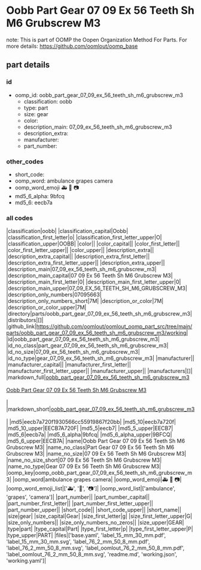 # Oobb Part Gear 07 09 Ex 56 Teeth Sh M6 Grubscrew M3  

note: This is part of OOMP the Oopen Organization Method For Parts. For more details: https://github.com/oomlout/oomp_base

##  part details





### id
* oomp_id: oobb_part_gear_07_09_ex_56_teeth_sh_m6_grubscrew_m3
  * classification: oobb
  * type: part
  * size: gear
  * color: 
  * description_main: 07_09_ex_56_teeth_sh_m6_grubscrew_m3
  * description_extra: 
  * manufacturer: 
  * part_number: 

### other_codes
* short_code: 
* oomp_word: ambulance grapes camera
* oomp_word_emoji :ambulance: :grapes: :camera:
* md5_6_alpha: 9bfcq
* md5_6: eecb7a

### all codes 
|classification|oobb|
|classification_capital|Oobb|
|classification_first_letter|o|
|classification_first_letter_upper|O|
|classification_upper|OOBB|
|color||
|color_capital||
|color_first_letter||
|color_first_letter_upper||
|color_upper||
|description_extra||
|description_extra_capital||
|description_extra_first_letter||
|description_extra_first_letter_upper||
|description_extra_upper||
|description_main|07_09_ex_56_teeth_sh_m6_grubscrew_m3|
|description_main_capital|07 09 Ex 56 Teeth Sh M6 Grubscrew M3|
|description_main_first_letter|0|
|description_main_first_letter_upper|0|
|description_main_upper|07_09_EX_56_TEETH_SH_M6_GRUBSCREW_M3|
|description_only_numbers|07095663|
|description_only_numbers_short|7M|
|description_or_color|7M|
|description_or_color_upper|7M|
|directory|parts/oobb_part_gear_07_09_ex_56_teeth_sh_m6_grubscrew_m3|
|distributors|[]|
|github_link|https://github.com/oomlout/oomlout_oomp_part_src/tree/main/parts/oobb_part_gear_07_09_ex_56_teeth_sh_m6_grubscrew_m3/working|
|id|oobb_part_gear_07_09_ex_56_teeth_sh_m6_grubscrew_m3|
|id_no_class|part_gear_07_09_ex_56_teeth_sh_m6_grubscrew_m3|
|id_no_size|07_09_ex_56_teeth_sh_m6_grubscrew_m3|
|id_no_type|gear_07_09_ex_56_teeth_sh_m6_grubscrew_m3|
|manufacturer||
|manufacturer_capital||
|manufacturer_first_letter||
|manufacturer_first_letter_upper||
|manufacturer_upper||
|manufacturers|[]|
|markdown_full|[oobb_part_gear_07_09_ex_56_teeth_sh_m6_grubscrew_m3](https://github.com/oomlout/oomlout_oomp_part_src/tree/main/parts/oobb_part_gear_07_09_ex_56_teeth_sh_m6_grubscrew_m3/working)<br>[](https://github.com/oomlout/oomlout_oomp_part_src/tree/main/parts/oobb_part_gear_07_09_ex_56_teeth_sh_m6_grubscrew_m3/working)<br>[Oobb Part Gear 07 09 Ex 56 Teeth Sh M6 Grubscrew M3](https://github.com/oomlout/oomlout_oomp_part_src/tree/main/parts/oobb_part_gear_07_09_ex_56_teeth_sh_m6_grubscrew_m3/working)<br><br>|
|markdown_short|[oobb_part_gear_07_09_ex_56_teeth_sh_m6_grubscrew_m3](https://github.com/oomlout/oomlout_oomp_part_src/tree/main/parts/oobb_part_gear_07_09_ex_56_teeth_sh_m6_grubscrew_m3/working)<br><br>|
|md5|eecb7a720f1930566cc55919867f20bb|
|md5_10|eecb7a720f|
|md5_10_upper|EECB7A720F|
|md5_5|eecb7|
|md5_5_upper|EECB7|
|md5_6|eecb7a|
|md5_6_alpha|9bfcq|
|md5_6_alpha_upper|9BFCQ|
|md5_6_upper|EECB7A|
|name|Oobb Part Gear 07 09 Ex 56 Teeth Sh M6 Grubscrew M3|
|name_no_class|Part Gear 07 09 Ex 56 Teeth Sh M6 Grubscrew M3|
|name_no_size|07 09 Ex 56 Teeth Sh M6 Grubscrew M3|
|name_no_size_short|07 09 Ex 56 Teeth Sh M6 Grubscrew M3|
|name_no_type|Gear 07 09 Ex 56 Teeth Sh M6 Grubscrew M3|
|oomp_key|oomp_oobb_part_gear_07_09_ex_56_teeth_sh_m6_grubscrew_m3|
|oomp_word|ambulance grapes camera|
|oomp_word_emoji|:ambulance: :grapes: :camera:|
|oomp_word_emoji_list|[':ambulance:', ':grapes:', ':camera:']|
|oomp_word_list|['ambulance', 'grapes', 'camera']|
|part_number||
|part_number_capital||
|part_number_first_letter||
|part_number_first_letter_upper||
|part_number_upper||
|short_code||
|short_code_upper||
|short_name||
|size|gear|
|size_capital|Gear|
|size_first_letter|g|
|size_first_letter_upper|G|
|size_only_numbers||
|size_only_numbers_no_zeros||
|size_upper|GEAR|
|type|part|
|type_capital|Part|
|type_first_letter|p|
|type_first_letter_upper|P|
|type_upper|PART|
|files|['base.yaml', 'label_15_mm_30_mm.pdf', 'label_15_mm_30_mm.svg', 'label_76_2_mm_50_8_mm.pdf', 'label_76_2_mm_50_8_mm.svg', 'label_oomlout_76_2_mm_50_8_mm.pdf', 'label_oomlout_76_2_mm_50_8_mm.svg', 'readme.md', 'working.json', 'working.yaml']|
